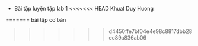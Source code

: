 - Bài tập luyện tập lab 1
<<<<<<< HEAD
Khuat Duy Huong
 
=======
bài tập cơ bản
>>>>>>> d4450ffe7bf04e4e98c8817dbb28ec89a836ab06
